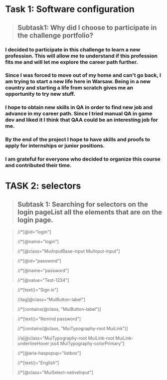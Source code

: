 
# Task 1: Software configuration

> ## Subtask1: Why did I choose to participate in the challenge portfolio?
### I decided to  participate in this challenge to learn a new profession. This will allow me to understand if this profession fits me and will let me explore the career path further. 
### Since I was forced to move out of my home and can't go back, I am trying to start a new life here in Warsaw. Being in a new country and starting a life from scratch gives me an opportunity to try new stuff.  
### I hope to obtain new skills in QA in order to find new job and advance in my career path. Since I tried manual QA in game dev and liked it I think that QAA could be an interesting job for me. 
### By the end of the project I hope to have skills and proofs to apply for internships or junior positions. 
### I am grateful for everyone who decided to organize this course and contributed their time. 

# TASK 2: selectors

> ## Subtask 1: Searching for selectors on the login pageList all the elements that are on the login page.

> //*[@id="login"]
> 
> //*[@name="login"]
> 
> //*[@class="MuiInputBase-input MuiInput-input"]

> //*[@id="password"]
> 
> //*[@name="password"]
> 
> //*[@value="Test-1234"]

> //*[text()="Sign in"]
>
> //tag[@class="MuiButton-label"]
> 
> //*[contains(@class, "MuiButton-label")]

> //*[text()="Remind password"]
> 
> //*[contains(@class, "MuiTypography-root MuiLink")]
> 
> //a[@class="MuiTypography-root MuiLink-root MuiLink-underlineHover jss4 MuiTypography-colorPrimary"]

> //*[@aria-haspopup="listbox"]
> 
> //*[text()="English"]
> 
> //*[@class="MuiSelect-nativeInput"]



